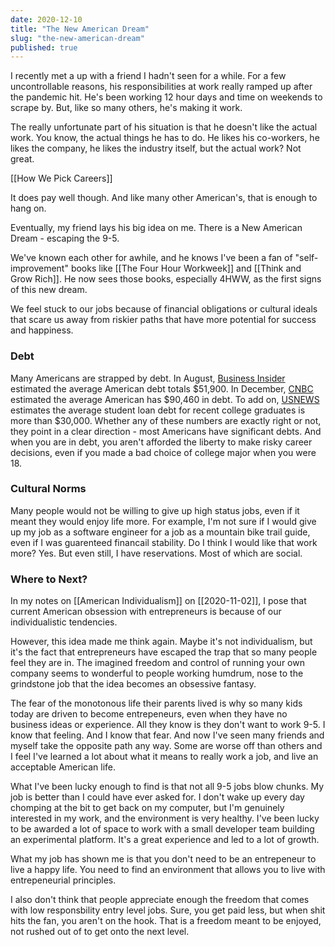 ```yaml
---
date: 2020-12-10
title: "The New American Dream"
slug: "the-new-american-dream"
published: true
---
```


I recently met a up with a friend I hadn't seen for a while. For a few uncontrollable reasons, his responsibilities at work really ramped up after the pandemic hit. He's been working 12 hour days and time on weekends to scrape by. But, like so many others, he's making it work.  

The really unfortunate part of his situation is that he doesn't like the actual work. You know, the actual things he has to do. He likes his co-workers, he likes the company, he likes the industry itself, but the actual work? Not great. 

[[How We Pick Careers]]

It does pay well though. And like many other American's, that is enough to hang on. 

Eventually, my friend lays his big idea on me. There is a New American Dream - escaping the 9-5.

We've known each other for awhile, and he knows I've been a fan of "self-improvement" books like [[The Four Hour Workweek]] and [[Think and Grow Rich]]. He now sees those books, especially 4HWW, as the first signs of this new dream. 

We feel stuck to our jobs because of financial obligations or cultural ideals that scare us away from riskier paths that have more potential for success and happiness. 

### Debt 
Many Americans are strapped by debt. In August, [Business Insider](https://www.businessinsider.com/personal-finance/average-american-debt) estimated the average American debt totals $51,900. In December, [CNBC](https://www.cnbc.com/select/average-american-debt-by-age/) estimated the average American has $90,460 in debt. To add on, [USNEWS](https://www.usnews.com/education/best-colleges/paying-for-college/articles/see-how-student-loan-borrowing-has-risen-in-10-years#:~:text=The%20average%20student%20loan%20debt,according%20to%20U.S%20News%20data.) estimates the average student loan debt for recent college graduates is more than $30,000. 
Whether any of these numbers are exactly right or not, they point in a clear direction - most Americans have significant debts. And when you are in debt, you aren't afforded the liberty to make risky career decisions, even if you made a bad choice of college major when you were 18. 


### Cultural Norms  
Many people would not be willing to give up high status jobs, even if it meant they would enjoy life more. For example, I'm not sure if I would give up my job as a software engineer for a job as a mountain bike trail guide, even if I was guarenteed financail stability. Do I think I would like that work more? Yes. But even still, I have reservations. Most of which are social. 


### Where to Next? 
In my notes on [[American Individualism]] on [[2020-11-02]], I pose that current American obsession with entrepreneurs is because of our individualistic tendencies. 

However, this idea made me think again. Maybe it's not individualism, but it's the fact that entrepreneurs have escaped the trap that so many people feel they are in. The imagined freedom and control of running your own company seems to wonderful to people working humdrum, nose to the grindstone job that the idea becomes an obsessive fantasy. 

The fear of the monotonous life their parents lived is why so many kids today are driven to become entrepeneurs, even when they have no business ideas or experience. All they know is they don't want to work 9-5. I know that feeling. And I know that fear. And now I've seen many friends and myself take the opposite path any way. Some are worse off than others and I feel I've learned a lot about what it means to really work a job, and live an acceptable American life. 

What I've been lucky enough to find is that not all 9-5 jobs blow chunks. My job is better than I could have ever asked for. I don't wake up every day chomping at the bit to get back on my computer, but I'm genuinely interested in my work, and the environment is very healthy. I've been lucky to be awarded a lot of space to work with a small developer team building an experimental platform. It's a great experience and led to a lot of growth. 

What my job has shown me is that you don't need to be an entrepeneur to live a happy life. You need to find an environment that allows you to live with entrepeneurial principles. 

I also don't think that people appreciate enough the freedom that comes with low responsbility entry level jobs. Sure, you get paid less, but when shit hits the fan, you aren't on the hook. That is a freedom meant to be enjoyed, not rushed out of to get onto the next level. 
